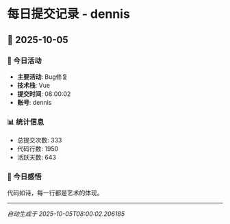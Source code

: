 # 每日提交记录 - dennis

## 📅 2025-10-05

### 🎯 今日活动
- **主要活动**: Bug修复
- **技术栈**: Vue
- **提交时间**: 08:00:02
- **账号**: dennis

### 📊 统计信息
- 总提交次数: 333
- 代码行数: 1950
- 活跃天数: 643

### 💭 今日感悟
代码如诗，每一行都是艺术的体现。

---
*自动生成于 2025-10-05T08:00:02.206185*
